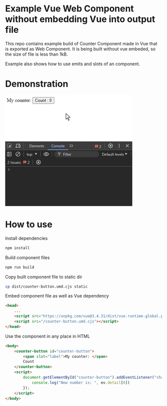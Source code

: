 # Example Vue Web Component without embedding Vue into output file
This repo contains example build of Counter Component made in Vue that is exported as Web Component. It is being built without vue embeded, so the size of file is less than 1kB.

Example also shows how to use emits and slots of an component.

# Demonstration

![animated demonstration of working example](./.github/docs/peek_2.gif)

# How to use

Install dependencies
```bash
npm install
```

Build component files
```bash
npm run build
```

Copy built component file to static dir
```bash
cp dist/counter-button.umd.cjs static
```

Embed component file as well as Vue dependency
```html
<head>
    ...
    <script src="https://unpkg.com/vue@3.4.31/dist/vue.runtime.global.prod.js"></script>
    <script src="/counter-button.umd.cjs"></script>
</head>
```

Use the component in any place in HTML
```html
<body>
    <counter-button id="counter-button">
        <span slot="label">My counter: </span>
        Count
    </counter-button>
    <script>
        document.getElementById("counter-button").addEventListener("change", (ev) => {
            console.log("New number is: ", ev.detail[0])
        });
    </script>
</body>
```
